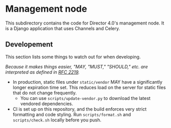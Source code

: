 # Management node

This subdirectory contains the code for Director 4.0's management node. It is a Django application that uses Channels and Celery.

## Developement

This section lists some things to watch out for when developing.

*Because it makes things easier, "MAY, "MUST," "SHOULD," etc. are interpreted as defined in [RFC 2219](https://tools.ietf.org/html/rfc2119).*

- In production, static files under `static/vendor` MAY have a significantly longer expiration time set. This reduces load on the server for static files that do not change frequently.
  - You can use `scripts/update-vendor.py` to download the latest vendored dependencies.
- CI is set up on this repository, and the build enforces very strict formatting and code styling. Run `scripts/format.sh` and `scripts/check.sh` locally before you push.

